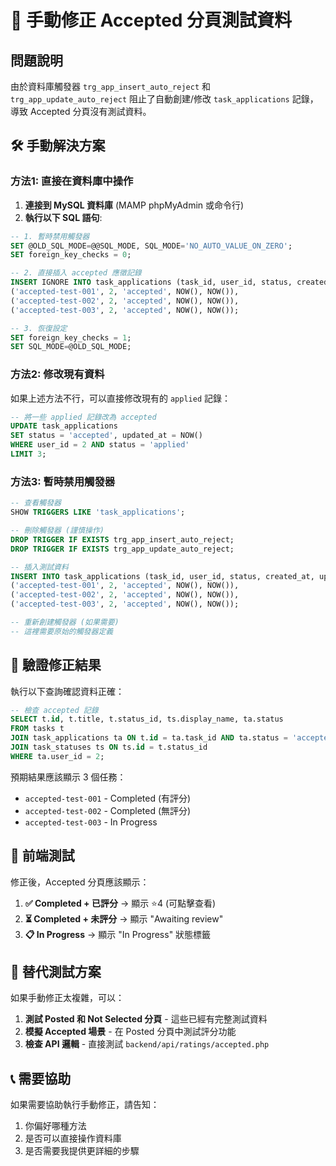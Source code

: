 # 🔧 手動修正 Accepted 分頁測試資料

## 問題說明

由於資料庫觸發器 `trg_app_insert_auto_reject` 和 `trg_app_update_auto_reject` 阻止了自動創建/修改 `task_applications` 記錄，導致 Accepted 分頁沒有測試資料。

## 🛠️ 手動解決方案

### 方法1: 直接在資料庫中操作

1. **連接到 MySQL 資料庫** (MAMP phpMyAdmin 或命令行)
2. **執行以下 SQL 語句**:

```sql
-- 1. 暫時禁用觸發器
SET @OLD_SQL_MODE=@@SQL_MODE, SQL_MODE='NO_AUTO_VALUE_ON_ZERO';
SET foreign_key_checks = 0;

-- 2. 直接插入 accepted 應徵記錄
INSERT IGNORE INTO task_applications (task_id, user_id, status, created_at, updated_at) VALUES
('accepted-test-001', 2, 'accepted', NOW(), NOW()),
('accepted-test-002', 2, 'accepted', NOW(), NOW()),
('accepted-test-003', 2, 'accepted', NOW(), NOW());

-- 3. 恢復設定
SET foreign_key_checks = 1;
SET SQL_MODE=@OLD_SQL_MODE;
```

### 方法2: 修改現有資料

如果上述方法不行，可以直接修改現有的 `applied` 記錄：

```sql
-- 將一些 applied 記錄改為 accepted
UPDATE task_applications 
SET status = 'accepted', updated_at = NOW() 
WHERE user_id = 2 AND status = 'applied' 
LIMIT 3;
```

### 方法3: 暫時禁用觸發器

```sql
-- 查看觸發器
SHOW TRIGGERS LIKE 'task_applications';

-- 刪除觸發器 (謹慎操作)
DROP TRIGGER IF EXISTS trg_app_insert_auto_reject;
DROP TRIGGER IF EXISTS trg_app_update_auto_reject;

-- 插入測試資料
INSERT INTO task_applications (task_id, user_id, status, created_at, updated_at) VALUES
('accepted-test-001', 2, 'accepted', NOW(), NOW()),
('accepted-test-002', 2, 'accepted', NOW(), NOW()),
('accepted-test-003', 2, 'accepted', NOW(), NOW());

-- 重新創建觸發器 (如果需要)
-- 這裡需要原始的觸發器定義
```

## 🚀 驗證修正結果

執行以下查詢確認資料正確：

```sql
-- 檢查 accepted 記錄
SELECT t.id, t.title, t.status_id, ts.display_name, ta.status
FROM tasks t
JOIN task_applications ta ON t.id = ta.task_id AND ta.status = 'accepted'
JOIN task_statuses ts ON ts.id = t.status_id
WHERE ta.user_id = 2;
```

預期結果應該顯示 3 個任務：
- `accepted-test-001` - Completed (有評分)
- `accepted-test-002` - Completed (無評分) 
- `accepted-test-003` - In Progress

## 📱 前端測試

修正後，Accepted 分頁應該顯示：

1. **✅ Completed + 已評分** → 顯示 ⭐4 (可點擊查看)
2. **⏳ Completed + 未評分** → 顯示 "Awaiting review"
3. **📋 In Progress** → 顯示 "In Progress" 狀態標籤

## 🔄 替代測試方案

如果手動修正太複雜，可以：

1. **測試 Posted 和 Not Selected 分頁** - 這些已經有完整測試資料
2. **模擬 Accepted 場景** - 在 Posted 分頁中測試評分功能
3. **檢查 API 邏輯** - 直接測試 `backend/api/ratings/accepted.php`

## 📞 需要協助

如果需要協助執行手動修正，請告知：
1. 你偏好哪種方法
2. 是否可以直接操作資料庫
3. 是否需要我提供更詳細的步驟
